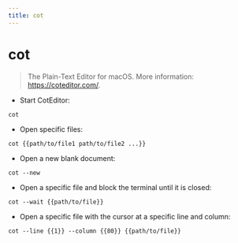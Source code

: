 ```yaml
---
title: cot
---
```

# cot

> The Plain-Text Editor for macOS.
> More information: <https://coteditor.com/>.

- Start CotEditor:

`cot`

- Open specific files:

`cot {{path/to/file1 path/to/file2 ...}}`

- Open a new blank document:

`cot --new`

- Open a specific file and block the terminal until it is closed:

`cot --wait {{path/to/file}}`

- Open a specific file with the cursor at a specific line and column:

`cot --line {{1}} --column {{80}} {{path/to/file}}`
